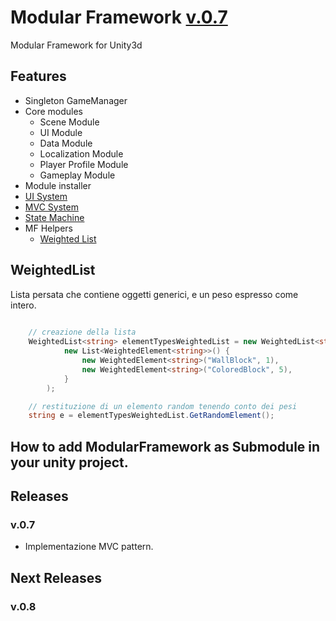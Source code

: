 # Modular Framework [v.0.7](#releases)
Modular Framework for Unity3d

## Features
- Singleton GameManager
- Core modules
  - Scene Module
  - UI Module
  - Data Module
  - Localization Module
  - Player Profile Module
  - Gameplay Module
- Module installer
- [UI System](Code/Core/UI/UISystem.md)
- [MVC System](Code/Core/MVC/MVC_System.md) 
- [State Machine](Code/Core/BehaviourMachine/FSM.md)
- MF Helpers
  - [Weighted List](#WeightedList)

## WeightedList
Lista persata che contiene oggetti generici, e un peso espresso come intero.

```c#
    
    // creazione della lista
    WeightedList<string> elementTypesWeightedList = new WeightedList<string>(
            new List<WeightedElement<string>>() {
                new WeightedElement<string>("WallBlock", 1),
                new WeightedElement<string>("ColoredBlock", 5),
            }
        );

    // restituzione di un elemento random tenendo conto dei pesi
    string e = elementTypesWeightedList.GetRandomElement();

```

## How to add ModularFramework as Submodule in your unity project.

## Releases

### v.0.7
- Implementazione MVC pattern.

## Next Releases

### v.0.8